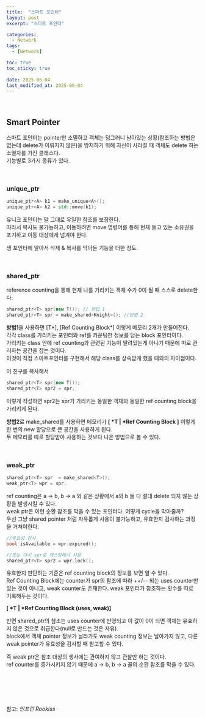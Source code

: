 ```yaml
---
title:  "스마트 포인터"
layout: post
excerpt: "스마트 포인터"

categories:
  - Network
tags:
  - [Network]

toc: true
toc_sticky: true
 
date: 2025-06-04
last_modified_at: 2025-06-04
---
```


<br>

## Smart Pointer

스마트 포인터는 pointer만 소멸하고 객체는 덩그러니 남아있는 상황(참조하는 방법은 없는데 delete가 이뤄지지 않은)을 방지하기 위해
자신이 사라질 때 객체도 delete 하는 소멸자를 가진 클래스다.  
기능별로 3가지 종류가 있다. 

<br>

### unique_ptr
```cpp
unique_ptr<A> k1 = make_unique<A>();
unique_ptr<A> k2 = std::move(k1);
```
유니크 포인터는 말 그대로 유일한 참조를 보장한다.  
따라서 복사도 불가능하고, 이동하려면 move 명령어를 통해 현재 들고 있는 소유권을 포기하고 이동 대상에게 넘겨야 한다.  

생 포인터에 알아서 삭제 & 복사를 막아둔 기능을 더한 정도.  

<br>

### shared_ptr
reference counting을 통해 현재 나를 가리키는 객체 수가 0이 될 때 스스로 delete한다.  
```cpp
shared_ptr<T> spr(new T()); // 방법 1 
shared_ptr<T> spr = make_shared<Knight>(); //방법 2

```
<b>방법1</b>을 사용하면 [T*], [Ref Counting Block*] 이렇게 메모리 2개가 만들어진다.  
각각 class를 가리키는 포인터와 ref를 카운팅한 정보를 담는 block 포인터이다.  
가리키는 class 안에 ref counting과 관련된 기능이 딸려있는게 아니기 때문에 따로 관리하는 공간을 잡는 것이다.  
이것이 직접 스마트포인터를 구현해서 해당 class를 상속받게 했을 때와의 차이점이다.  

이 친구를 복사해서 
```cpp
shared_ptr<T> spr(new T());
shared_ptr<T> spr2 = spr;
```
이렇게 작성하면 spr2는 spr가 가리키는 동일한 객체와 동일한 ref counting block을 가리키게 된다.  


<b>방법2</b>로 make_shared를 사용하면 메모리가 <b>[ *T | *Ref Counting Block ]</b> 이렇게 한 번의 new 할당으로 큰 공간을 사용하게 된다.  
두 메모리를 따로 할당받아 사용하는 것보다 나은 방법으로 볼 수 있다.  

<br>

### weak_ptr
```cpp
shared_ptr<T> spr  = make_shared<T>();
weak_ptr<T> wpr = spr;
```
ref counting은 a -> b, b -> a 와 같은 상황에서 a와 b 둘 다 절대 delete 되지 않는 상황을 발생시킬 수 있다.  
weak ptr은 이런 순환 참조를 막을 수 있는 포인터다. 어떻게 cycle을 막아줄까?  
우선 그냥 shared pointer 처럼 자유롭게 사용이 불가능하고, 유효한지 검사하는 과정을 거쳐야한다.  
```cpp
//유효성 검사
bool isAvailable = wpr.expired();

//또는 다시 spr로 캐스팅해서 사용 
shared_ptr<T> spr2 = wpr.lock();
```
유효한지 판단하는 기준은 ref counting block의 정보를 보면 알 수 있다.  
Ref Counting Block에는 counter가 spr의 참조에 따라 ++/-- 되는 uses counter만 있는 것이 아니고,
weak counter도 존재한다. weak 포인터가 참조하는 횟수를 따로 기록해두는 것이다.  

<b>[ *T | *Ref Counting Block (uses, weak)]</b>

반면 shared_ptr의 참조는 uses counter에 반영되고 이 값이 0이 되면 객체는 유효하지 않은 것으로 취급한다(null로 만드는 것은 자유).  
block에서 객체 pointer 정보가 날라가도 weak counting 정보는 날아가지 않고, 다른 weak pointer가 유효성을 검사할 때 참고할 수 있다.  

즉 weak ptr은 참조 대상의 생사에는 관여하지 않고 관찰만 하는 것이다.  
ref counter를 증가시키지 않기 때문에 a -> b, b -> a 꼴의 순환 참조를 막을 수 있다.




<br>
<br>
<br>
<br>

참고: _인프런 Rookiss_